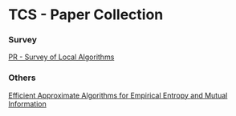# TCS - Paper Collection

### Survey

[PR - Survey of Local Algorithms](https://jukkasuomela.fi/doc/local-survey.pdf)

### Others

[Efficient Approximate Algorithms for Empirical Entropy and Mutual Information](https://dl.acm.org/doi/10.1145/3448016.3457255)


